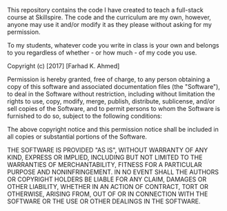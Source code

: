 This repository contains the code I have created to teach a full-stack course at Skillspire. 
The code and the curriculum are my own, however, anyone may use it and/or modify it as they 
please without asking for my permission.

To my students, whatever code you write in class is your own and belongs to you regardless 
of whether - or how much - of my code you use. 

Copyright (c) [2017] [Farhad K. Ahmed]

Permission is hereby granted, free of charge, to any person obtaining a copy
of this software and associated documentation files (the "Software"), to deal
in the Software without restriction, including without limitation the rights
to use, copy, modify, merge, publish, distribute, sublicense, and/or sell
copies of the Software, and to permit persons to whom the Software is
furnished to do so, subject to the following conditions:

The above copyright notice and this permission notice shall be included in all
copies or substantial portions of the Software.

THE SOFTWARE IS PROVIDED "AS IS", WITHOUT WARRANTY OF ANY KIND, EXPRESS OR
IMPLIED, INCLUDING BUT NOT LIMITED TO THE WARRANTIES OF MERCHANTABILITY,
FITNESS FOR A PARTICULAR PURPOSE AND NONINFRINGEMENT. IN NO EVENT SHALL THE
AUTHORS OR COPYRIGHT HOLDERS BE LIABLE FOR ANY CLAIM, DAMAGES OR OTHER
LIABILITY, WHETHER IN AN ACTION OF CONTRACT, TORT OR OTHERWISE, ARISING FROM,
OUT OF OR IN CONNECTION WITH THE SOFTWARE OR THE USE OR OTHER DEALINGS IN THE
SOFTWARE.